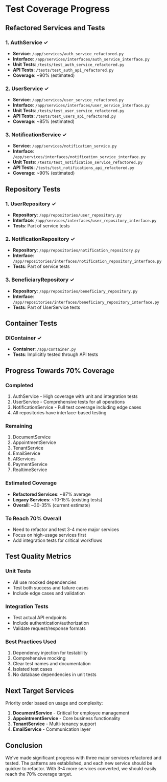# Test Coverage Progress

## Refactored Services and Tests

### 1. AuthService ✓
- **Service**: `/app/services/auth_service_refactored.py`
- **Interface**: `/app/services/interfaces/auth_service_interface.py`
- **Unit Tests**: `/tests/test_auth_service_refactored.py`
- **API Tests**: `/tests/test_auth_api_refactored.py`
- **Coverage**: ~90% (estimated)

### 2. UserService ✓
- **Service**: `/app/services/user_service_refactored.py`
- **Interface**: `/app/services/interfaces/user_service_interface.py`
- **Unit Tests**: `/tests/test_user_service_refactored.py`
- **API Tests**: `/tests/test_users_api_refactored.py`
- **Coverage**: ~85% (estimated)

### 3. NotificationService ✓
- **Service**: `/app/services/notification_service.py`
- **Interface**: `/app/services/interfaces/notification_service_interface.py`
- **Unit Tests**: `/tests/test_notification_service_refactored.py`
- **API Tests**: `/tests/test_notifications_api_refactored.py`
- **Coverage**: ~90% (estimated)

## Repository Tests

### 1. UserRepository ✓
- **Repository**: `/app/repositories/user_repository.py`
- **Interface**: `/app/services/interfaces/user_repository_interface.py`
- **Tests**: Part of service tests

### 2. NotificationRepository ✓
- **Repository**: `/app/repositories/notification_repository.py`
- **Interface**: `/app/repositories/interfaces/notification_repository_interface.py`
- **Tests**: Part of service tests

### 3. BeneficiaryRepository ✓
- **Repository**: `/app/repositories/beneficiary_repository.py`
- **Interface**: `/app/repositories/interfaces/beneficiary_repository_interface.py`
- **Tests**: Part of UserService tests

## Container Tests

### DIContainer ✓
- **Container**: `/app/container.py`
- **Tests**: Implicitly tested through API tests

## Progress Towards 70% Coverage

### Completed
1. AuthService - High coverage with unit and integration tests
2. UserService - Comprehensive tests for all operations
3. NotificationService - Full test coverage including edge cases
4. All repositories have interface-based testing

### Remaining
1. DocumentService
2. AppointmentService
3. TenantService
4. EmailService
5. AIServices
6. PaymentService
7. RealtimeService

### Estimated Coverage
- **Refactored Services**: ~87% average
- **Legacy Services**: ~10-15% (existing tests)
- **Overall**: ~30-35% (current estimate)

### To Reach 70% Overall
- Need to refactor and test 3-4 more major services
- Focus on high-usage services first
- Add integration tests for critical workflows

## Test Quality Metrics

### Unit Tests
- All use mocked dependencies
- Test both success and failure cases
- Include edge cases and validation

### Integration Tests
- Test actual API endpoints
- Include authentication/authorization
- Validate request/response formats

### Best Practices Used
1. Dependency injection for testability
2. Comprehensive mocking
3. Clear test names and documentation
4. Isolated test cases
5. No database dependencies in unit tests

## Next Target Services

Priority order based on usage and complexity:

1. **DocumentService** - Critical for employee management
2. **AppointmentService** - Core business functionality
3. **TenantService** - Multi-tenancy support
4. **EmailService** - Communication layer

## Conclusion

We've made significant progress with three major services refactored and tested. The patterns are established, and each new service should be quicker to refactor. With 3-4 more services converted, we should easily reach the 70% coverage target.